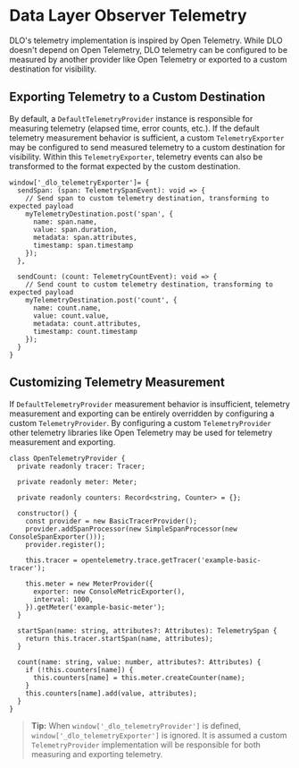 # Data Layer Observer Telemetry

DLO's telemetry implementation is inspired by Open Telemetry. While DLO doesn't depend on Open Telemetry, DLO telemetry can be configured to be measured by another provider like Open Telemetry or exported to a custom destination for visibility.

## Exporting Telemetry to a Custom Destination

By default, a `DefaultTelemetryProvider` instance is responsible for measuring telemetry (elapsed time, error counts, etc.). If the default telemetry measurement behavior is sufficient, a custom `TelemetryExporter` may be configured to send measured telemetry to a custom destination for visibility. Within this `TelemetryExporter`, telemetry events can also be transformed to the format expected by the custom destination.

```
window['_dlo_telemetryExporter']= {
  sendSpan: (span: TelemetrySpanEvent): void => {
    // Send span to custom telemetry destination, transforming to expected payload
    myTelemetryDestination.post('span', {
      name: span.name,
      value: span.duration,
      metadata: span.attributes,
      timestamp: span.timestamp
    });
  },

  sendCount: (count: TelemetryCountEvent): void => {
    // Send count to custom telemetry destination, transforming to expected payload
    myTelemetryDestination.post('count', {
      name: count.name,
      value: count.value,
      metadata: count.attributes,
      timestamp: count.timestamp
    });
  }
}
```

## Customizing Telemetry Measurement

If `DefaultTelemetryProvider` measurement behavior is insufficient, telemetry measurement and exporting can be entirely overridden by configuring a custom `TelemetryProvider`. By configuring a custom `TelemetryProvider` other telemetry libraries like Open Telemetry may be used for telemetry measurement and exporting.

```
class OpenTelemetryProvider {
  private readonly tracer: Tracer;

  private readonly meter: Meter;

  private readonly counters: Record<string, Counter> = {};

  constructor() {
    const provider = new BasicTracerProvider();
    provider.addSpanProcessor(new SimpleSpanProcessor(new ConsoleSpanExporter()));
    provider.register();

    this.tracer = opentelemetry.trace.getTracer('example-basic-tracer');

    this.meter = new MeterProvider({
      exporter: new ConsoleMetricExporter(),
      interval: 1000,
    }).getMeter('example-basic-meter');
  }

  startSpan(name: string, attributes?: Attributes): TelemetrySpan {
    return this.tracer.startSpan(name, attributes);
  }

  count(name: string, value: number, attributes?: Attributes) {
    if (!this.counters[name]) {
      this.counters[name] = this.meter.createCounter(name);
    }
    this.counters[name].add(value, attributes);
  }
}

```

> **Tip:** When `window['_dlo_telemetryProvider']` is defined, `window['_dlo_telemetryExporter']` is ignored. It is assumed a custom `TelemetryProvider` implementation will be responsible for both measuring and exporting telemetry.